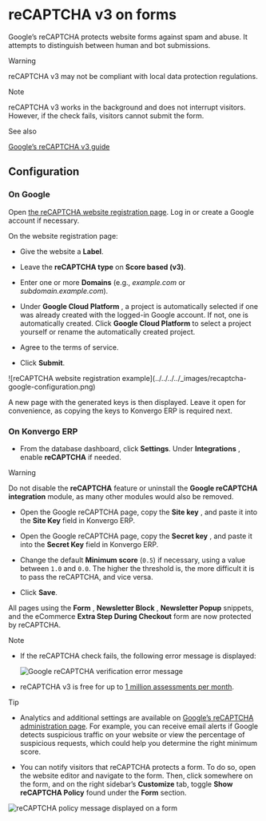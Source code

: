 # reCAPTCHA v3 on forms

Google’s reCAPTCHA protects website forms against spam and abuse. It attempts
to distinguish between human and bot submissions.

<div class="alert alert-warning">
<p class="alert-title">
Warning</p><p>reCAPTCHA v3 may not be compliant with local data protection regulations.</p>
</div> <div class="alert alert-primary">
<p class="alert-title">
Note</p><p>reCAPTCHA v3 works in the background and does not interrupt visitors. However, if the check
fails, visitors cannot submit the form.</p>
</div> <div class="alert alert-secondary">
<p class="alert-title">
See also</p><p><a href="https://developers.google.com/recaptcha/docs/v3">Google’s reCAPTCHA v3 guide</a></p>
</div>

## Configuration

### On Google

Open [the reCAPTCHA website registration
page](https://www.google.com/recaptcha/admin/create). Log in or create a
Google account if necessary.

On the website registration page:

  * Give the website a **Label**.

  * Leave the **reCAPTCHA type** on **Score based (v3)**.

  * Enter one or more **Domains** (e.g., _example.com_ or _subdomain.example.com_).

  * Under **Google Cloud Platform** , a project is automatically selected if one was already created with the logged-in Google account. If not, one is automatically created. Click **Google Cloud Platform** to select a project yourself or rename the automatically created project.

  * Agree to the terms of service.

  * Click **Submit**.

![reCAPTCHA website registration example](../../../../_images/recaptcha-
google-configuration.png)

A new page with the generated keys is then displayed. Leave it open for
convenience, as copying the keys to Konvergo ERP is required next.

### On Konvergo ERP

  * From the database dashboard, click **Settings**. Under **Integrations** , enable **reCAPTCHA** if needed.

<div class="alert alert-warning">
<p class="alert-title">
Warning</p><p>Do not disable the <b>reCAPTCHA</b> feature or uninstall the <b>Google reCAPTCHA
integration</b> module, as many other modules would also be removed.</p>
</div>

  * Open the Google reCAPTCHA page, copy the **Site key** , and paste it into the **Site Key** field in Konvergo ERP.

  * Open the Google reCAPTCHA page, copy the **Secret key** , and paste it into the **Secret Key** field in Konvergo ERP.

  * Change the default **Minimum score** (`0.5`) if necessary, using a value between `1.0` and `0.0`. The higher the threshold is, the more difficult it is to pass the reCAPTCHA, and vice versa.

  * Click **Save**.

All pages using the **Form** , **Newsletter Block** , **Newsletter Popup**
snippets, and the eCommerce **Extra Step During Checkout** form are now
protected by reCAPTCHA.

<div class="alert alert-primary">
<p class="alert-title">
Note</p><ul>
<li><p>If the reCAPTCHA check fails, the following error message is displayed:</p>
<img alt="Google reCAPTCHA verification error message" src="../../../../_images/recaptcha-error.png"/>
</li>
<li><p>reCAPTCHA v3 is free for up to <a href="https://developers.google.com/recaptcha/docs/faq#are-there-any-qps-or-daily-limits-on-my-use-of-recaptcha">1 million assessments per month</a>.</p></li>
</ul>
</div> <div class="alert alert-info">
<p class="alert-title">
Tip</p><ul>
<li><p>Analytics and additional settings are available on <a href="https://www.google.com/recaptcha/admin/">Google’s reCAPTCHA administration page</a>. For example, you can receive email alerts if
Google detects suspicious traffic on your website or view the percentage of suspicious
requests, which could help you determine the right minimum score.</p></li>
<li><p>You can notify visitors that reCAPTCHA protects a form. To do so, open the website editor
and navigate to the form. Then, click somewhere on the form, and on the right sidebar’s
<b>Customize</b> tab, toggle <b>Show reCAPTCHA Policy</b> found under the
<b>Form</b> section.</p></li>
</ul>
<img alt="reCAPTCHA policy message displayed on a form" src="../../../../_images/recaptcha-policy.png"/>
</div>

